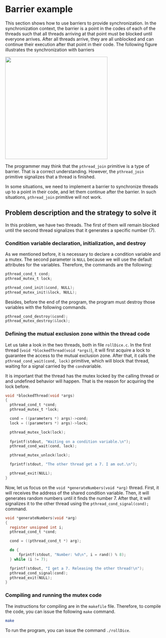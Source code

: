 # Barrier example
This section shows how to use barriers to provide synchronization. In the synchronization context, the barrier is a point in the codes of each of the threads such that all threads arriving at that point must be blocked until everyone arrives. After all threads arrive, they are all unblocked and can continue their execution after that point in their code. The following figure illustrates the synchronization with barriers 

<img src="https://github.com/gradvohl/YAPTT/blob/main/figures/ThreadBarriers.png?raw=true" class="center" width=327 />

The programmer may think that the ``pthread_join`` primitive is a type of barrier. That is a correct understanding. However, the ``pthread_join`` primitive signalizes that a thread is finished. 

In some situations, we need to implement a barrier to synchronize threads up to a point in their code, and let them continue after the barrier. In such situations, ``pthread_join`` primitive will not work.


## Problem description and the strategy to solve it
In this problem, we have two threads. The first of them will remain blocked until the second thread signalizes that it generates a specific number (7). 

### Condition variable declaration, initialization, and destroy
As we mentioned before, it is necessary to declare a condition variable and a mutex. The second parameter is ``NULL`` because we will use the default attributes for the variables. Therefore, the commands are the following:

```c
pthread_cond_t cond;
pthread_mutex_t lock;

pthread_cond_init(&cond, NULL);
pthread_mutex_init(&lock, NULL);
```

Besides, before the end of the program, the program must destroy those variables with the following commands.

```c
pthread_cond_destroy(&cond);
pthread_mutex_destroy(&lock);
```

### Defining the mutual exclusion zone within the thread code
Let us take a look in the two threads, both in file ``rollDice.c``. In the first thread (``void *blockedThread(void *args)``), it will first acquire a lock to guarantee the access to the mutual exclusion zone. After that, it calls the ``pthread_cond_wait(cond, lock)`` primitive, which will block that thread, waiting for a signal carried by the ``cond``variable. 

It is important that the thread has the mutex locked by the calling thread or and undefined behavior will happen. That is the reason for acquiring the lock before.

```c
void *blockedThread(void *args)
{
  pthread_cond_t *cond;
  pthread_mutex_t *lock;

  cond = ((parameters *) args)->cond;
  lock = ((parameters *) args)->lock;

  pthread_mutex_lock(lock);
 
  fprintf(stdout, "Waiting on a condition variable.\n");
  pthread_cond_wait(cond, lock);

  pthread_mutex_unlock(lock);

  fprintf(stdout, "The other thread get a 7. I am out.\n");

  pthread_exit(NULL);
}
```

Now, let us focus on the ``void *generateNumbers(void *arg)`` thread. First, it will receives the address of the shared condition variable. Then, it will generates random numbers until it finds the number 7. After that, it will signalizes it to the other thread using the ``pthread_cond_signal(cond);`` command.

```c
void *generateNumbers(void *arg)
{
  register unsigned int i;
  pthread_cond_t *cond;

  cond = ((pthread_cond_t *) arg);

  do {
      fprintf(stdout, "Number: %d\n", i = rand() % 8);
  } while (i != 7);

  fprintf(stdout, "I get a 7. Releasing the other thread!\n");
  pthread_cond_signal(cond);
  pthread_exit(NULL);
}
```


### Compiling and running the mutex code

The instructions for compiling are in the ``makefile`` file. Therefore, to compile the code, you can issue the following ``make`` command. 
```sh
make 
```

To run the program, you can issue the command ``./rollDice``.
